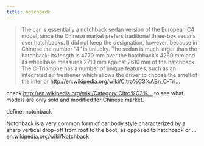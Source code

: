 ```yaml
---
title: notchback
---
```


<blockquote>
  <p>The car is essentially a notchback sedan version of the European C4 model, since the Chinese market prefers traditional three-box sedans over hatchbacks. It did not keep the designation, however, because in Chinese the number &#8220;4&#8243; is unlucky. The sedan is much larger than the hatchback: its length is 4770 mm over the hatchback&#8217;s 4260 mm and its wheelbase measures 2710 mm against 2610 mm of the hatchback. The C-Triomphe has a number of unique features, such as an integrated air freshener which allows the driver to choose the smell of the interior
  <a href="http://en.wikipedia.org/wiki/Citro%C3%ABn_C-Triomphe">http://en.wikipedia.org/wiki/Citro%C3%ABn_C-Tri...</a></p>
</blockquote>

<p>check <a href="http://en.wikipedia.org/wiki/Category:Citro%C3%ABn_vehicles">http://en.wikipedia.org/wiki/Category:Citro%C3%...</a> to see what models are only sold and modified for Chinese market.</p>

<p>define: notchback</p>

<p>Notchback is a very common form of car body style characterized by a sharp vertical drop-off from roof to the boot, as opposed to hatchback or &#8230;
en.wikipedia.org/wiki/Notchback</p>

